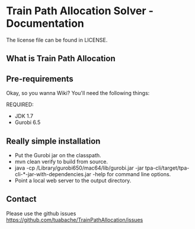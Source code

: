 Train Path Allocation Solver - Documentation
===============================================
The license file can be found in LICENSE.


What is Train Path Allocation
------------------------------




Pre-requirements
----------------

Okay, so you wanna Wiki?  You'll need the following things:

REQUIRED:

* JDK 1.7
* Gurobi 6.5






Really simple installation
--------------------------

* Put the Gurobi jar on the classpath.
* mvn clean verify to build from source.
* java -cp  /Library/gurobi650/mac64/lib/gurobi.jar  -jar tpa-cli/target/tpa-cli-*-jar-with-dependencies.jar -help  for command line options.
* Point a local web server to the output directory.





Contact
-------
Please use the github issues https://github.com/tuabache/TrainPathAllocation/issues



